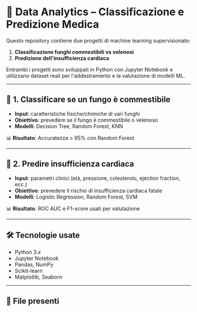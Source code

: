 # 🧠 Data Analytics – Classificazione e Predizione Medica

Questo repository contiene due progetti di machine learning supervisionato:

1. **Classificazione funghi commestibili vs velenosi**
2. **Predizione dell'insufficienza cardiaca**

Entrambi i progetti sono sviluppati in Python con Jupyter Notebook e utilizzano dataset reali per l'addestramento e la valutazione di modelli ML.

---

## 📌 1. Classificare se un fungo è commestibile
- **Input**: caratteristiche fisiche/chimiche di vari funghi
- **Obiettivo**: prevedere se il fungo è commestibile o velenoso
- **Modelli**: Decision Tree, Random Forest, KNN

📊 **Risultato**: Accuratezza > 95% con Random Forest

---

## 📌 2. Predire insufficienza cardiaca
- **Input**: parametri clinici (età, pressione, colesterolo, ejection fraction, ecc.)
- **Obiettivo**: prevedere il rischio di insufficienza cardiaca fatale
- **Modelli**: Logistic Regression, Random Forest, SVM

📊 **Risultato**: ROC AUC e F1-score usati per valutazione

---

## 🛠️ Tecnologie usate
- Python 3.x
- Jupyter Notebook
- Pandas, NumPy
- Scikit-learn
- Matplotlib, Seaborn

---

## 📁 File presenti
